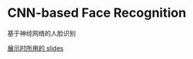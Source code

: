 # CNN-based Face Recognition
基于神经网络的人脸识别  

[展示时所用的 slides](https://docs.google.com/presentation/d/1WEyMGs2Ce05tGxz-uCoDWdpiwK7Yj4j0tCgpqLK3sPc/edit?usp=sharing)

